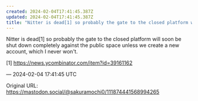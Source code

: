 ```yaml
---
created: 2024-02-04T17:41:45.387Z
updated: 2024-02-04T17:41:45.387Z
title: "Nitter is dead[1] so probably the gate to the closed platform will soon be shut [...]"
---
```


<p>Nitter is dead[1] so probably the gate to the closed platform will soon be shut down completely against the public space unless we create a new account, which I never won&#39;t.</p><p>[1] <a href="https://news.ycombinator.com/item?id=39161162" target="_blank" rel="nofollow noopener noreferrer" translate="no"><span class="invisible">https://</span><span class="ellipsis">news.ycombinator.com/item?id=3</span><span class="invisible">9161162</span></a></p>

&mdash; 2024-02-04 17:41:45 UTC

Original URL: https://mastodon.social/@sakuramochi0/111874441568994265

